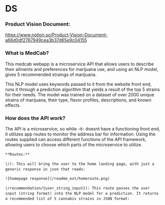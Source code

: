 # DS

### Product Vision Document:

https://www.notion.so/Product-Vision-Document-a66d0df2767949cea3b37d65e9c04155


### What is MedCab?

This medcab webapp is a microservice API that allows users to describe their ailments and preferences for marijuana use,
and using an NLP model, gives 5 recommended straings of marijuana.

This NLP model uses keywords passed to it from the website front end, runs it through a prediction algorithm that yields a result of the top 5 strains for their needs. The model was trained on a dataset of over 2000 unique strains of marijuana, their type, flavor profiles, descriptions, and known effects. 

### How does the API work?

The API is a microservice, so while -it- doesnt have a functioning front end, it utilizes app routes to monitor the address bar for information.
Using the routes supplied can access different functions of the API framework, allowing users to choose which parts of the microservice to utilize.

    **Routes:**
`(/):
    This will bring the user to the home landing page, with just a generic response in json that reads:`
    
    ![homepage response](/readme_ext/homeroute.png)

`(/recommendation/{user_string_input}):
    This route passes the user input (string format) into the NLP model for a prediction.
    It returns a recommended list of 5 cannabis strains in JSON format:`